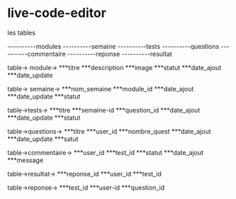 # live-code-editor
les tables

----------modules
----------semaine
----------tests
----------questions
----------commentaire
----------reponse
----------resultat





table-> module->
***titre
***description
***image
***statut
***date_ajout
***date_update



table-> semaine->
***nom_semaine
***module_id
***date_ajout
***date_update
***statut



table->tests->
***titre
***semaine-id
***question_id
***date_ajout
***date_update
***statut



table->questions->
***titre
***user_id
***nombre_quest
***date_ajout
***date_update
***satut



table->commentaire->
***user_id
***test_id
***statut
***date_ajout
***message



table->resultat->
***reponse_id
***user_id
***test_id



table->reponse->
***test_id
***user-id
***question_id
